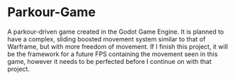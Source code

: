 # Parkour-Game
A parkour-driven game created in the Godot Game Engine. It is planned to have a complex, sliding boosted movement system similar to that of Warframe, but with more freedom of movement. If I finish this project, it will be the framework for a future FPS containing the movement seen in this game, however it needs to be perfected before I continue on with that project.
